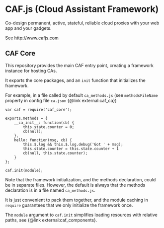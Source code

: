 # CAF.js (Cloud Assistant Framework)

Co-design permanent, active, stateful, reliable cloud proxies with your web app and your gadgets.

See http://www.cafjs.com

## CAF Core

This repository provides the main CAF entry point, creating a framework instance for hosting CAs.

It exports the core packages, and an `init` function that initializes the framework.

For example, in a file called by default `ca_methods.js` (see `methodsFileName` property in config file `ca.json` {@link external:caf_ca})

```
var caf = require('caf_core');

exports.methods = {
    __ca_init__: function(cb) {
        this.state.counter = 0;
        cb(null);
    },
    hello: function(msg, cb) {
        this.$.log && this.$.log.debug('Got ' + msg);
        this.state.counter = this.state.counter + 1
        cb(null, this.state.counter);
    }
};

caf.init(module);
```

Note that the framework initialization, and the methods declaration, could be
in separate files. However, the default is always that the methods declaration is in a file named `ca_methods.js`.

It is just convenient to pack them together, and the module caching in `require` guarantees that we only initialize the framework once.

The `module` argument to `caf.init` simplifies loading resources with relative paths, see {@link external:caf_components}.
